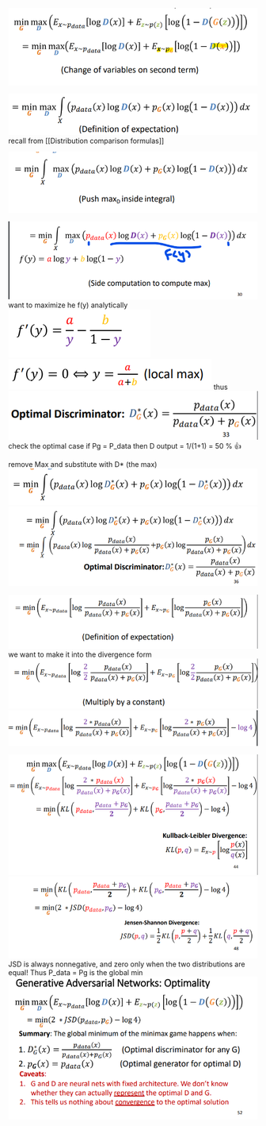 ![](attachment/b56f598cd5e71598d7174d1b0eae30fa.png)

![](attachment/d009d9683fa0a8710276f27f8849505d.png) 
	recall from [[Distribution comparison formulas]]

![](attachment/5a8f93f4729226b075663e74c7c77ed1.png)

![](attachment/d9794bf3d6d45a228101fe4f5168e717.png)
want to maximize he f(y)
analytically
![](attachment/49b34d0f14ea1626bda1b4d0d813116e.png)
![](attachment/fa9734d74b9978ac2025a77e2037b6db.png)
thus
![](attachment/548a1b143256c43e1c7f485035ce41f6.png)
	check the optimal case if Pg = P_data then D output = 1/(1+1) = 50 % 👍

remove Max and substitute with D* (the max)
![](attachment/52dccb3ab1dddfdd2657ed45cd521565.png)
![](attachment/2ac970e2341852d61739c10423a277a2.png)

![](attachment/e5cf12034dbae9229423275023f53d2d.png)
we want to make it into the divergence form
![](attachment/508ae236e3566ff93df74f69bae3ef06.png)
![](attachment/b8793832f3dcd351bfaaa0c60af3ffeb.png)

![](attachment/9b28b6eb51b38f35dc0ea85b8b9d42ff.png)
![](attachment/381d4807bf34ef1abf78defda427a8c5.png)
JSD is always nonnegative, and zero only when the two distributions are equal! Thus P_data = Pg is the global min
![](attachment/cc99fc98ccaceac18aac89632239c04f.png)
